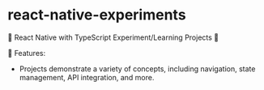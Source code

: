 # react-native-experiments
📱 React Native with TypeScript Experiment/Learning Projects 🚀

🚀 Features:
- Projects demonstrate a variety of concepts, including navigation, state management, API integration, and more.
